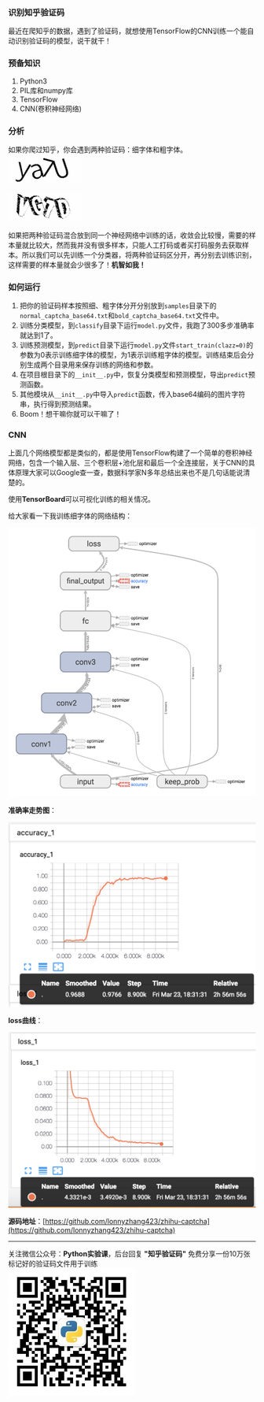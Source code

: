 ### 识别知乎验证码

最近在爬知乎的数据，遇到了验证码，就想使用TensorFlow的CNN训练一个能自动识别验证码的模型，说干就干！  


### 预备知识
1. Python3
2. PIL库和numpy库
3. TensorFlow
4. CNN(卷积神经网络)


### 分析
如果你爬过知乎，你会遇到两种验证码：细字体和粗字体。  
![细字体](screenshots/normal_captcha.gif)  
  
![粗字体](screenshots/bold_captcha.gif)  

如果把两种验证码混合放到同一个神经网络中训练的话，收敛会比较慢，需要的样本量就比较大，然而我并没有很多样本，只能人工打码或者买打码服务去获取样本。所以我们可以先训练一个分类器，将两种验证码区分开，再分别去训练识别，这样需要的样本量就会少很多了！**机智如我！**


### 如何运行
1. 把你的验证码样本按照细、粗字体分开分别放到`samples`目录下的`normal_captcha_base64.txt`和`bold_captcha_base64.txt`文件中。
2. 训练分类模型，到`classify`目录下运行`model.py`文件，我跑了300多步准确率就达到1了。
3. 训练预测模型，到`predict`目录下运行`model.py`文件`start_train(clazz=0)`的参数为0表示训练细字体的模型，为1表示训练粗字体的模型。训练结束后会分别生成两个目录用来保存训练的网络和参数。
4. 在项目根目录下的`__init__.py`中，恢复分类模型和预测模型，导出`predict`预测函数。
5. 其他模块从`__init__.py`中导入`predict`函数，传入base64编码的图片字符串，执行得到预测结果。
6. Boom！想干嘛你就可以干嘛了！


### CNN
上面几个网络模型都是类似的，都是使用TensorFlow构建了一个简单的卷积神经网络，包含一个输入层、三个卷积层+池化层和最后一个全连接层，关于CNN的具体原理大家可以Google查一查，数据科学家N多年总结出来也不是几句话能说清楚的。  
  
使用**TensorBoard**可以可视化训练的相关情况。  
  
给大家看一下我训练细字体的网络结构：  
  
![CNN网络结构](screenshots/graph.png)  
  
**准确率走势图**：  
  
![准确率](screenshots/accuracy.png)  
  
**loss曲线**：  
  
![loss](screenshots/loss.png)  

  

**源码地址**：[https://github.com/lonnyzhang423/zhihu-captcha](https://github.com/lonnyzhang423/zhihu-captcha)

********
关注微信公众号：**Python实验课**，后台回复 **"知乎验证码"** 免费分享一份10万张标记好的验证码文件用于训练  
![Python实验课](screenshots/qrcode.jpg)